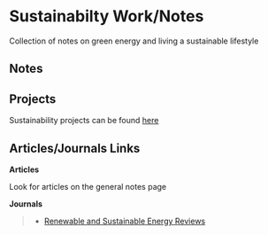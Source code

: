 # Sustainabilty Work/Notes
Collection of notes on green energy and living a sustainable lifestyle

## Notes

## Projects

Sustainability projects can be found [here](../../projects/projects_main.html#sustainability)

## Articles/Journals Links

__Articles__

Look for articles on the general notes page

__Journals__

> - <a href="http://www.sciencedirect.com/science/journal/13640321/1/3"
    target="_blank">Renewable and Sustainable Energy Reviews</a>
